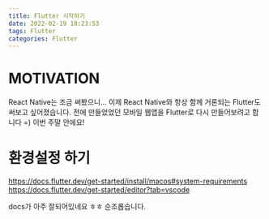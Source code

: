 ```yaml
---
title: Flutter 시작하기
date: 2022-02-19 18:23:53
tags: Flutter
categories: Flutter
---
```


# MOTIVATION

React Native는 조금 써봤으니... 이제 React Native와 항상 함께 거론되는 Flutter도 써보고 싶어졌습니다.
전에 만들었었던 모바일 웹앱을 Flutter로 다시 만들어보려고 합니다 =) 이번 주말 안에요!

# 환경설정 하기

https://docs.flutter.dev/get-started/install/macos#system-requirements
https://docs.flutter.dev/get-started/editor?tab=vscode

docs가 아주 잘되어있네요 ㅎㅎ 순조롭습니다.

#
